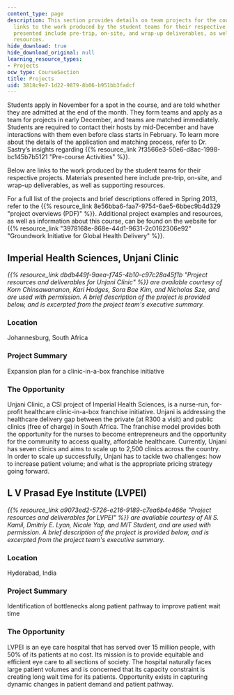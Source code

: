```yaml
---
content_type: page
description: This section provides details on team projects for the course along with
  links to the work produced by the student teams for their respective projects. Materials
  presented include pre-trip, on-site, and wrap-up deliverables, as well as supporting
  resources.
hide_download: true
hide_download_original: null
learning_resource_types:
- Projects
ocw_type: CourseSection
title: Projects
uid: 3818c9e7-1d22-9879-8b06-b951bb3fadcf
---
```


Students apply in November for a spot in the course, and are told whether they are admitted at the end of the month. They form teams and apply as a team for projects in early December, and teams are matched immediately. Students are required to contact their hosts by mid-December and have interactions with them even before class starts in February. To learn more about the details of the application and matching process, refer to Dr. Sastry’s insights regarding {{% resource_link 7f3566e3-50e6-d8ac-1998-bc145b7b5121 "Pre-course Activities" %}}.

Below are links to the work produced by the student teams for their respective projects. Materials presented here include pre-trip, on-site, and wrap-up deliverables, as well as supporting resources.

For a full list of the projects and brief descriptions offered in Spring 2013, refer to the {{% resource_link 8e56bba6-faa7-9754-6ae5-6bbec9b4d329 "project overviews (PDF)" %}}. Additional project examples and resources, as well as information about this course, can be found on the website for {{% resource_link "3978168e-868e-44d1-9631-2c0162306e92" "Groundwork Initiative for Global Health Delivery" %}}.

Imperial Health Sciences, Unjani Clinic
---------------------------------------

_{{% resource_link dbdb449f-9aea-f745-4b10-c97c28a45f1b "Project resources and deliverables for Unjani Clinic" %}} are available courtesy of Korn Chinsawananon, Kari Hodges, Sora Bae Kim, and Nicholas Sze, and are used with permission._ _A brief description of the project is provided below, and is excerpted from the project team's executive summary._

### Location

Johannesburg, South Africa

### Project Summary

Expansion plan for a clinic-in-a-box franchise initiative

### The Opportunity

Unjani Clinic, a CSI project of Imperial Health Sciences, is a nurse-run, for-profit healthcare clinic-in-a-box franchise initiative. Unjani is addressing the healthcare delivery gap between the private (at R300 a visit) and public clinics (free of charge) in South Africa. The franchise model provides both the opportunity for the nurses to become entrepreneurs and the opportunity for the community to access quality, affordable healthcare. Currently, Unjani has seven clinics and aims to scale up to 2,500 clinics across the country. In order to scale up successfully, Unjani has to tackle two challenges: how to increase patient volume; and what is the appropriate pricing strategy going forward.

L V Prasad Eye Institute (LVPEI)
--------------------------------

_{{% resource_link a9073ed2-5726-e216-9189-c7ea6b4e466e "Project resources and deliverables for LVPEI" %}} are available courtesy of Ali S. Kamil, Dmitriy E. Lyan, Nicole Yap, and MIT Student, and are used with permission. A brief description of the project is provided below, and is excerpted from the project team's executive summary._

### Location

Hyderabad, India

### Project Summary

Identification of bottlenecks along patient pathway to improve patient wait time

### The Opportunity

LVPEI is an eye care hospital that has served over 15 million people, with 50% of its patients at no cost. Its mission is to provide equitable and efficient eye care to all sections of society. The hospital naturally faces large patient volumes and is concerned that its capacity constraint is creating long wait time for its patients. Opportunity exists in capturing dynamic changes in patient demand and patient pathway.